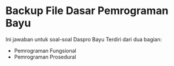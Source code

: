 # Backup File Dasar Pemrograman Bayu
Ini jawaban untuk soal-soal Daspro Bayu
Terdiri dari dua bagian:
* Pemrograman Fungsional
* Pemrograman Prosedural